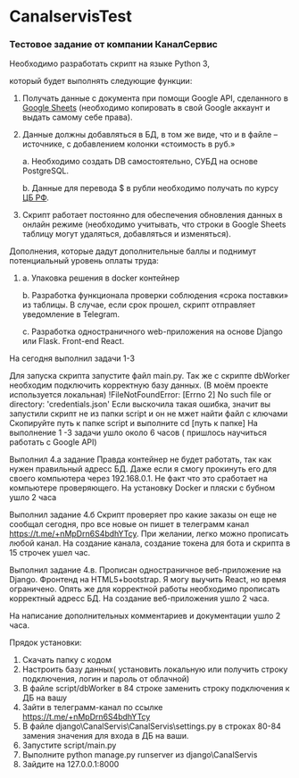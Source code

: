 # CanalservisTest
<h3> Тестовое задание от компании КаналСервис</h3>
Необходимо разработать скрипт на языке Python 3, 

который будет выполнять следующие функции:

1. Получать данные с документа при помощи Google API, сделанного в [Google Sheets](https://docs.google.com/spreadsheets/d/1f-qZEX1k_3nj5cahOzntYAnvO4ignbyesVO7yuBdv_g/edit) (необходимо копировать в свой Google аккаунт и выдать самому себе права).
2. Данные должны добавляться в БД, в том же виде, что и в файле –источнике, с добавлением колонки «стоимость в руб.»
    
    a. Необходимо создать DB самостоятельно, СУБД на основе PostgreSQL.
    
    b. Данные для перевода $ в рубли необходимо получать по курсу [ЦБ РФ](https://www.cbr.ru/development/SXML/).
    
3. Скрипт работает постоянно для обеспечения обновления данных в онлайн режиме (необходимо учитывать, что строки в Google Sheets таблицу могут удаляться, добавляться и изменяться).

Дополнения, которые дадут дополнительные баллы и поднимут потенциальный уровень оплаты труда:

1. a. Упаковка решения в docker контейнер
    
    b. Разработка функционала проверки соблюдения «срока поставки» из таблицы. В случае, если срок прошел, скрипт отправляет уведомление в Telegram.
    
    c. Разработка одностраничного web-приложения на основе Django или Flask. Front-end React.
    

На сегодня выполнил задачи 1-3

Для запуска скрипта запустите файл main.py.
Так же с скрипте dbWorker необходим подключить корректную базу данных. (В моём проекте используется локальная)
!FileNotFoundError: [Errno 2] No such file or directory: 'credentials.json'
Если выскочила такая ошибка, значит вы запустили скрипт не из папки script и он не мжет найти файл с ключами
Скопируйте путь к папке script и выполните сd [путь к папке]
На выполнение 1 -3 задачи ушло около 6 часов ( пришлось научиться работать с Google API)

Выполнил 4.а задание
Правда контейнер не будет работать, так как нужен правильный адресс БД. Даже если я смогу прокинуть его для своего компьютера через 192.168.0.1. Не факт что это сработает на компьютере проверяющего.
На установку Docker и пляски с бубном ушло 2 часа

Выполнил задание 4.б
Скрипт проверяет про какие заказы он еще не сообщал сегодня, про все новые он пишет в телеграмм канал https://t.me/+nMpDrn6S4bdhYTcy.
При желании, легко можно прописать любой канал.
На создание канала, создание токена для бота и скрипта в 15 строчек ушел час.

Выполнил задание 4.в.
Прописан одностраничное веб-приложение на Django. Фронтенд на HTML5+bootstrap. Я могу выучить React, но время ограничено.
Опять же для корректной работы необходимо прописать корректный адресс БД.
На создание веб-приложения ушло 2 часа.

На написание дополнительных комментариев и документации ушло 2 часа.

Прядок установки:
1. Скачать папку с кодом
2. Настроить базу данных( установить локальную или получить строку подключения, логин и пароль от облачной)
3. В файле script/dbWorker в 84 строке заменить строку подключения к ДБ на вашу
4. Зайти в телеграмм-канал по ссылке https://t.me/+nMpDrn6S4bdhYTcy
5. В файле django\CanalServis\CanalServis\settings.py в строках 80-84 замения значения для входа в ДБ на ваши.
6. Запустите script/main.py
7. Выполните python manage.py runserver из django\CanalServis
8. Зайдите на 127.0.0.1:8000
